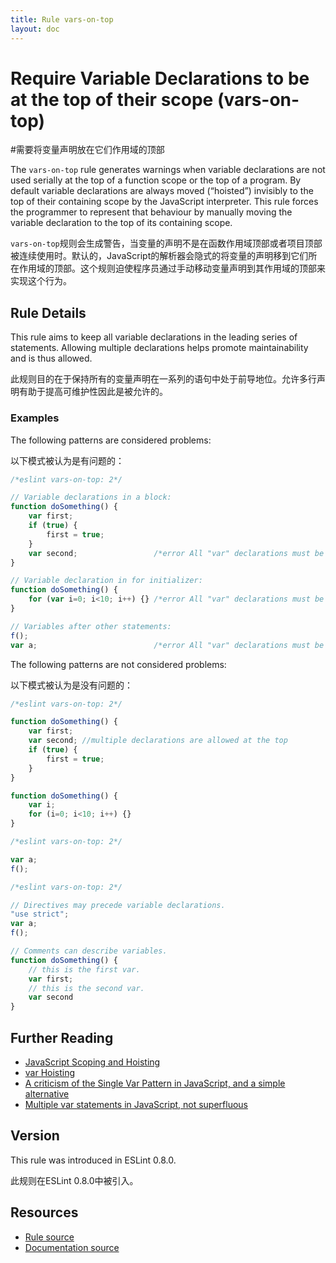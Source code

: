 ```yaml
---
title: Rule vars-on-top
layout: doc
---
```

<!-- Note: No pull requests accepted for this file. See README.md in the root directory for details. -->
# Require Variable Declarations to be at the top of their scope (vars-on-top)

#需要将变量声明放在它们作用域的顶部

The `vars-on-top` rule generates warnings when variable declarations are not used serially at the top of a function scope or the top of a program.
By default variable declarations are always moved (“hoisted”) invisibly to the top of their containing scope by the JavaScript interpreter.
This rule forces the programmer to represent that behaviour by manually moving the variable declaration to the top of its containing scope.

`vars-on-top`规则会生成警告，当变量的声明不是在函数作用域顶部或者项目顶部被连续使用时。默认的，JavaScript的解析器会隐式的将变量的声明移到它们所在作用域的顶部。这个规则迫使程序员通过手动移动变量声明到其作用域的顶部来实现这个行为。


## Rule Details

This rule aims to keep all variable declarations in the leading series of statements.
Allowing multiple declarations helps promote maintainability and is thus allowed.

此规则目的在于保持所有的变量声明在一系列的语句中处于前导地位。允许多行声明有助于提高可维护性因此是被允许的。

### Examples

The following patterns are considered problems:

以下模式被认为是有问题的：

```js
/*eslint vars-on-top: 2*/

// Variable declarations in a block:
function doSomething() {
    var first;
    if (true) {
        first = true;
    }
    var second;                 /*error All "var" declarations must be at the top of the function scope.*/
}

// Variable declaration in for initializer:
function doSomething() {
    for (var i=0; i<10; i++) {} /*error All "var" declarations must be at the top of the function scope.*/
}

// Variables after other statements:
f();
var a;                          /*error All "var" declarations must be at the top of the function scope.*/
```

The following patterns are not considered problems:

以下模式被认为是没有问题的：

```js
/*eslint vars-on-top: 2*/

function doSomething() {
    var first;
    var second; //multiple declarations are allowed at the top
    if (true) {
        first = true;
    }
}

function doSomething() {
    var i;
    for (i=0; i<10; i++) {}
}
```

```js
/*eslint vars-on-top: 2*/

var a;
f();
```

```js
/*eslint vars-on-top: 2*/

// Directives may precede variable declarations.
"use strict";
var a;
f();

// Comments can describe variables.
function doSomething() {
    // this is the first var.
    var first;
    // this is the second var.
    var second
}
```

## Further Reading

* [JavaScript Scoping and Hoisting](http://www.adequatelygood.com/JavaScript-Scoping-and-Hoisting.html)
* [var Hoisting](https://developer.mozilla.org/en-US/docs/Web/JavaScript/Reference/Statements/var#var_hoisting)
* [A criticism of the Single Var Pattern in JavaScript, and a simple alternative](http://danielhough.co.uk/blog/single-var-pattern-rant/)
* [Multiple var statements in JavaScript, not superfluous](http://benalman.com/news/2012/05/multiple-var-statements-javascript/)

## Version

This rule was introduced in ESLint 0.8.0.

此规则在ESLint 0.8.0中被引入。

## Resources

* [Rule source](https://github.com/eslint/eslint/tree/master/lib/rules/vars-on-top.js)
* [Documentation source](https://github.com/eslint/eslint/tree/master/docs/rules/vars-on-top.md)
